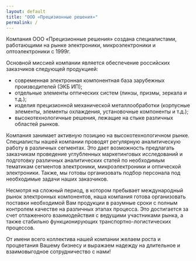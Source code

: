 ```yaml
---
layout: default
title: "ООО «Прецизионные решения»"
permalink: /
---
```

Компания ООО «Прецизионные решения» создана специалистами,
работающими на рынке электроники, микроэлектроники и оптоэлектроники с 1999г.

Основной миссией компании является обеспечение российских заказчиков следующей продукцией:
- современная электронная компонентная база зарубежных производителей (ЭКБ ИП);
- отдельные элементы оптических систем (линзы, призмы, зеркала и т.д.);
- изделия прецизионной механической металлообработки (корпусные элементы,
  элементы охлаждения, установочные компоненты и т.д.);
- высокотехнологичные решения, лежащие на стыке различных областей рынков.

Компания занимает активную позицию на высокотехнологичном рынке.
Специалисты нашей компании проводят регулярную аналитическую работу в различных
сегментах. Это дает возможность предлагать заказчикам проведение углубленных
маркетинговых исследований и подготовку различных аналитических статей
по необходимым тематикам сегментов электроники, микроэлектроники и оптической
электроники. Также, мы готовы организовать подбор персонала под необходимые
задачи наших заказчиков.

Несмотря на сложный период, в котором пребывает международный рынок электронных
компонентов, наша компания готова организовать поставки необходимой Вам продукции
в разумные сроки с полным контролем качестве на различных этапах процесса.
Это достигается за счет отлаженного взаимодействия с ведущими участниками рынка,
а также стабильно функционирующих транспортно-логистических процессов. 

От имени всего коллектива нашей компании желаем роста и процветания Вашему
бизнесу и выражаем надежду на длительное и взаимовыгодное сотрудничество с нами!
